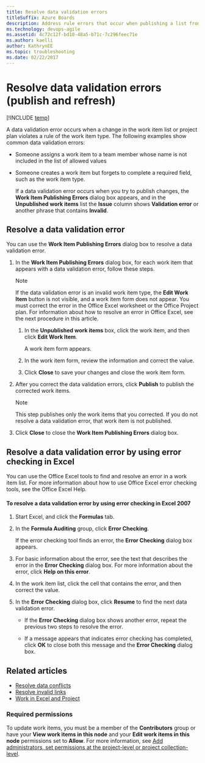 ```yaml
---
title: Resolve data validation errors
titleSuffix: Azure Boards
description: Address rule errors that occur when publishing a list from Excel or Project to Azure Boards, Azure DevOps, & Team Foundation Server 
ms.technology: devops-agile
ms.assetid: 4c72c12f-bd10-48a5-b71c-7c296feec71e
ms.author: kaelli
author: KathrynEE
ms.topic: troubleshooting
ms.date: 02/22/2017  
---
```


# Resolve data validation errors (publish and refresh)

[!INCLUDE [temp](../../includes/version-vsts-tfs-all-versions.md)]

A data validation error occurs when a change in the work item list or project plan violates a rule of the work item type. The following examples show common data validation errors:

* Someone assigns a work item to a team member whose name is not included in the list of allowed values
* Someone creates a work item but forgets to complete a required field, such as the work item type.

  If a data validation error occurs when you try to publish changes, the **Work Item Publishing Errors** dialog box appears, and in the **Unpublished work items** list the **Issue** column shows **Validation error** or another phrase that contains **Invalid**.

## <a name="ResolveDataValidationError"></a>

## Resolve a data validation error

You can use the **Work Item Publishing Errors** dialog box to resolve a data validation error.

1.  In the **Work Item Publishing Errors** dialog box, for each work item that appears with a data validation error, follow these steps.

    > [!NOTE]  
    >  If the data validation error is an invalid work item type, the **Edit Work Item** button is not visible, and a work item form does not appear. You must correct the error in the Office Excel worksheet or the Office Project plan. For information about how to resolve an error in Office Excel, see the next procedure in this article.

    1.  In the **Unpublished work items** box, click the work item, and then click **Edit Work Item**.

        A work item form appears.

    2.  In the work item form, review the information and correct the value.

    3.  Click **Close** to save your changes and close the work item form.

2.  After you correct the data validation errors, click **Publish** to publish the corrected work items.

    > [!NOTE]  
    >  This step publishes only the work items that you corrected. If you do not resolve a data validation error, that work item is not published.

3.  Click **Close** to close the **Work Item Publishing Errors** dialog box.

<a name="ResolveDataValidationErrorChecking2007"></a>

## Resolve a data validation error by using error checking in Excel

You can use the Office Excel tools to find and resolve an error in a work item list. For more information about how to use Office Excel error checking tools, see the Office Excel Help.

#### To resolve a data validation error by using error checking in Excel 2007

1.  Start Excel, and click the **Formulas** tab.

2.  In the **Formula Auditing** group, click **Error Checking**.

    If the error checking tool finds an error, the **Error Checking** dialog box appears.

3.  For basic information about the error, see the text that describes the error in the **Error Checking** dialog box. For more information about the error, click **Help on this error**.

4.  In the work item list, click the cell that contains the error, and then correct the value.

5.  In the **Error Checking** dialog box, click **Resume** to find the next data validation error.

    * If the **Error Checking** dialog box shows another error, repeat the previous two steps to resolve the error.

    * If a message appears that indicates error checking has completed, click **OK** to close both this message and the **Error Checking** dialog box.

## Related articles

* [Resolve data conflicts](resolve-excel-data-conflicts-publish-refresh.md)
* [Resolve invalid links](resolve-excel-invalid-links-tree-list.md)
* [Work in Excel and Project](track-work.md)

### Required permissions

To update work items, you must be a member of the **Contributors** group or have your **View work items in this node** and your **Edit work items in this node** permissions set to **Allow**. For more information, see [Add administrators, set permissions at the project-level or project collection-level](../../../organizations/security/set-project-collection-level-permissions.md).
